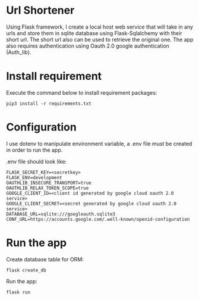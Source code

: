 # Url Shortener

Using Flask framework, I create a local host web service that will take in any urls and store them in sqlite database using Flask-Sqlalchemy with their short url. The short url also can be used to retrieve the original one. The app also requires authentication using Oauth 2.0 google authentication (Auth_lib).

# Install requirement
Execute the command below to install requirement packages:

```pip3 install -r requirements.txt```

# Configuration
I use dotenv to manipulate environment variable, a .env file must be created in order to run the app.

.env file should look like:

```FLASK_APP=app
FLASK_SECRET_KEY=<secretkey>
FLASK_ENV=development
OAUTHLIB_INSECURE_TRANSPORT=true
OAUTHLIB_RELAX_TOKEN_SCOPE=true
GOOGLE_CLIENT_ID=<client id generated by google cloud oauth 2.0 service>
GOOGLE_CLIENT_SECRET=<secret generated by google cloud oauth 2.0 service>
DATABASE_URL=sqlite:///googleauth.sqlite3
CONF_URL=https://accounts.google.com/.well-known/openid-configuration
```


# Run the app

Create database table for ORM:

``` flask create_db ```

Run the app:

```flask run```
